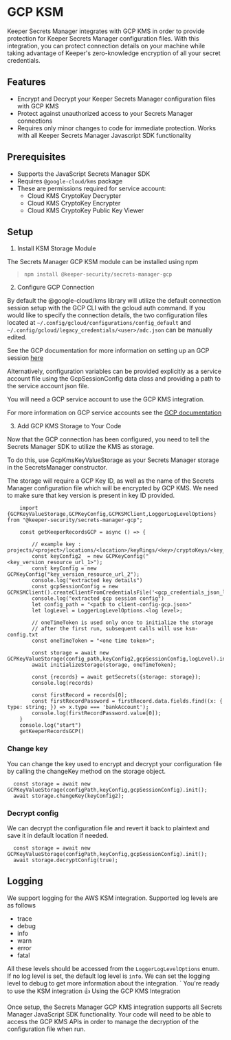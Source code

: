 # GCP KSM
Keeper Secrets Manager integrates with GCP KMS in order to provide protection for Keeper Secrets Manager configuration files.  With this integration, you can protect connection details on your machine while taking advantage of Keeper's zero-knowledge encryption of all your secret credentials.

## Features
* Encrypt and Decrypt your Keeper Secrets Manager configuration files with GCP KMS
* Protect against unauthorized access to your Secrets Manager connections
* Requires only minor changes to code for immediate protection.  Works with all Keeper Secrets Manager Javascript SDK functionality

## Prerequisites
* Supports the JavaScript Secrets Manager SDK
* Requires `@google-cloud/kms` package
* These are permissions required for service account:
  * Cloud KMS CryptoKey Decrypter
  * Cloud KMS CryptoKey Encrypter
  * Cloud KMS CryptoKey Public Key Viewer

## Setup

1. Install KSM Storage Module

The Secrets Manager GCP KSM module can be installed using npm

> `npm install @keeper-security/secrets-manager-gcp`

2. Configure GCP Connection

By default the @google-cloud/kms library will utilize the default connection session setup with the GCP CLI with the gcloud auth command.  If you would like to specify the connection details, the two configuration files located at `~/.config/gcloud/configurations/config_default` and `~/.config/gcloud/legacy_credentials/<user>/adc.json` can be manually edited.

See the GCP documentation for more information on setting up an GCP session [here](https://cloud.google.com/sdk/gcloud/reference/auth)

Alternatively, configuration variables can be provided explicitly as a service account file using the GcpSessionConfig data class and providing  a path to the service account json file.

You will need a GCP service account to use the GCP KMS integration.

For more information on GCP service accounts see the [GCP documentation](https://cloud.google.com/iam/docs/service-accounts)

3. Add GCP KMS Storage to Your Code

Now that the GCP connection has been configured, you need to tell the Secrets Manager SDK to utilize the KMS as storage.

To do this, use GcpKmsKeyValueStorage as your Secrets Manager storage in the SecretsManager constructor.

The storage will require a GCP Key ID, as well as the name of the Secrets Manager configuration file which will be encrypted by GCP KMS. We need to make sure that key version is present in key ID provided.
```
    import {GCPKeyValueStorage,GCPKeyConfig,GCPKSMClient,LoggerLogLevelOptions} from "@keeper-security/secrets-manager-gcp";

    const getKeeperRecordsGCP = async () => {

        // example key : projects/<project>/locations/<location>/keyRings/<key>/cryptoKeys/<key_name>/cryptoKeyVersions/<key_version>
        const keyConfig2  = new GCPKeyConfig("<key_version_resource_url_1>");
        const keyConfig = new GCPKeyConfig("key_version_resource_url_2");
        console.log("extracted key details")
        const gcpSessionConfig = new GCPKSMClient().createClientFromCredentialsFile('<gcp_credentials_json_location>')
        console.log("extracted gcp session config")
        let config_path = "<path to client-config-gcp.json>"
        let logLevel = LoggerLogLevelOptions.<log level>;

        // oneTimeToken is used only once to initialize the storage
        // after the first run, subsequent calls will use ksm-config.txt
        const oneTimeToken = "<one time token>";
        
        const storage = await new GCPKeyValueStorage(config_path,keyConfig2,gcpSessionConfig,logLevel).init();
        await initializeStorage(storage, oneTimeToken);
        
        const {records} = await getSecrets({storage: storage});
        console.log(records)

        const firstRecord = records[0];
        const firstRecordPassword = firstRecord.data.fields.find((x: { type: string; }) => x.type === 'bankAccount');
        console.log(firstRecordPassword.value[0]);
    }
    console.log("start")
    getKeeperRecordsGCP()
```
 ### Change key

You can change the key used to encrypt and decrypt your configuration file by calling the changeKey method on the storage object.
```
  const storage = await new GCPKeyValueStorage(configPath,keyConfig,gcpSessionConfig).init();
  await storage.changeKey(keyConfig2);
```

### Decrypt config
We can decrypt the configuration file and revert it back to plaintext and save it in default location if needed.
```
  const storage = await new GCPKeyValueStorage(configPath,keyConfig,gcpSessionConfig).init();
  await storage.decryptConfig(true);
```

## Logging
We support logging for the AWS KSM integration. Supported log levels are as follows
* trace
* debug
* info
* warn
* error
* fatal

All these levels should be accessed from the `LoggerLogLevelOptions` enum. If no log level is set, the default log level is `info`. We can set the logging level to debug to get more information about the integration.
`
You're ready to use the KSM integration 👍
Using the GCP KMS Integration

Once setup, the Secrets Manager GCP KMS integration supports all Secrets Manager JavaScript SDK functionality. Your code will need to be able to access the GCP KMS APIs in order to manage the decryption of the configuration file when run.
